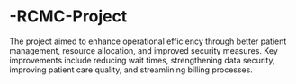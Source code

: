 # -RCMC-Project
The project aimed to enhance operational efficiency through better patient management, resource allocation, and improved security measures. Key improvements include reducing wait times, strengthening data security, improving patient care quality, and streamlining billing processes.
